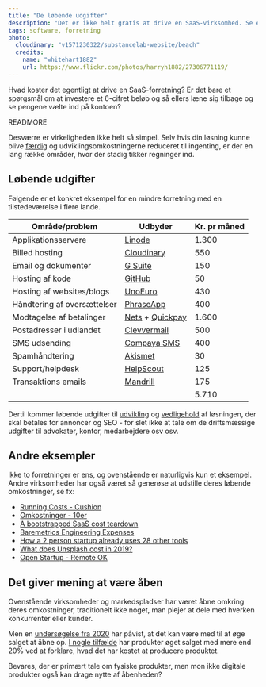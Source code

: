 ```yaml
---
title: "De løbende udgifter"
description: "Det er ikke helt gratis at drive en SaaS-virksomhed. Se eksempler på driftsomkostninger fra faktiske virksomheder"
tags: software, forretning
photo:
  cloudinary: "v1571230322/substancelab-website/beach"
  credits:
    name: "whitehart1882"
    url: https://www.flickr.com/photos/harryh1882/27306771119/
---
```


Hvad koster det egentligt at drive en SaaS-forretning? Er det bare et spørgsmål om at investere et 6-cifret beløb og så ellers læne sig tilbage og se pengene vælte ind på kontoen?

READMORE

Desværre er virkeligheden ikke helt så simpel. Selv hvis din løsning kunne blive [færdig](/articles/du-bliver-aldrig-faerdig/) og udviklingsomkostningerne reduceret til ingenting, er der en lang række områder, hvor der stadig tikker regninger ind.

## Løbende udgifter

Følgende er et konkret eksempel for en mindre forretning med en tilstedeværelse i flere lande.

| Område/problem              | Udbyder         | Kr. pr måned |
| --------------------------- | --------------- | ------------ |
| Applikationsservere         | [Linode](https://www.linode.com/?r=a28e5e6bc518468404ebaadf2b31032146fa2c97) | 1.300 |
| Billed hosting              | [Cloudinary](https://cloudinary.com/invites/lpov9zyyucivvxsnalc5/ynhzxqtl27gizmijf2gj) | 550 |
| Email og dokumenter         | [G Suite](https://gsuite.google.dk/intl/da/) | 150 |
| Hosting af kode             | [GitHub](https://github.com) | 50 |
| Hosting af websites/blogs   | [UnoEuro](https://www.unoeuro.com/) | 430 |
| Håndtering af oversættelser | [PhraseApp](https://phrase.com/) | 400 |
| Modtagelse af betalinger    | [Nets](https://www.nets.eu/dk-da) + [Quickpay](https://quickpay.net/dk/) | 1.600 |
| Postadresser i udlandet     | [Clevvermail](https://www.clevver.io/) | 500 |
| SMS udsending               | [Compaya SMS](https://www.compaya.dk/) | 400 |
| Spamhåndtering              | [Akismet](https://akismet.com/) |  30 |
| Support/helpdesk            | [HelpScout](https://www.helpscout.net/) | 125 |
| Transaktions emails         | [Mandrill](https://www.mandrill.com/) | 175 |
|                             | | 5.710 |

Dertil kommer løbende udgifter til [udvikling](/services/development/) og [vedligehold](/services/maintenance/) af løsningen, der skal betales for annoncer og SEO - for slet ikke at tale om de driftsmæssige udgifter til advokater, kontor, medarbejdere osv osv.


## Andre eksempler

Ikke to forretninger er ens, og ovenstående er naturligvis kun et eksempel. Andre virksomheder har også været så generøse at udstille deres løbende omkostninger, se fx:

* [Running Costs - Cushion](https://cushionapp.com/running-costs)
* [Omkostninger - 10er](https://10er.com/open)
* [A bootstrapped SaaS cost teardown](https://www.checklyhq.com/blog/bootstrapped-developer-saas-cost-teardown/)
* [Baremetrics Engineering Expenses](https://www.notion.so/bbf18630e4154072a538485f45a9a6e2?v=0e2a6e82b0bf4c008c92412a4e942e1b)
* [How a 2 person startup already uses 28 other tools](https://www.acrossapp.com/blog/how-a-2-person-startup-already-uses-28-other-tools)
* [What does Unsplash cost in 2019?](https://medium.com/unsplash/what-does-unsplash-cost-in-2019-f499620a14d0)
* [Open Startup - Remote OK](https://remoteok.com/open)

## Det giver mening at være åben

Ovenstående virksomheder og markedspladser har været åbne omkring deres omkostninger, traditionelt ikke noget, man plejer at dele med hverken konkurrenter eller kunder.

Men en [undersøgelse fra 2020](https://pubsonline.informs.org/doi/10.1287/mksc.2019.1200) har påvist, at det kan være med til at øge salget at åbne op. [I nogle tilfælde](https://tips.ariyh.com/p/show-costs-to-boost-sales) har produkter øget salget med mere end 20% ved at forklare, hvad det har kostet at producere produktet.

Bevares, der er primært tale om fysiske produkter, men mon ikke digitale produkter også kan drage nytte af åbenheden?

